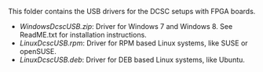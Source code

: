 This folder contains the USB drivers for the DCSC setups with FPGA boards.

- *WindowsDcscUSB.zip*: Driver for Windows 7 and Windows 8.
See ReadME.txt for installation instructions.
- *LinuxDcscUSB.rpm*: Driver for RPM based Linux systems, like SUSE or openSUSE.
- *LinuxDcscUSB.deb*: Driver for DEB based Linux systems, like Ubuntu.
